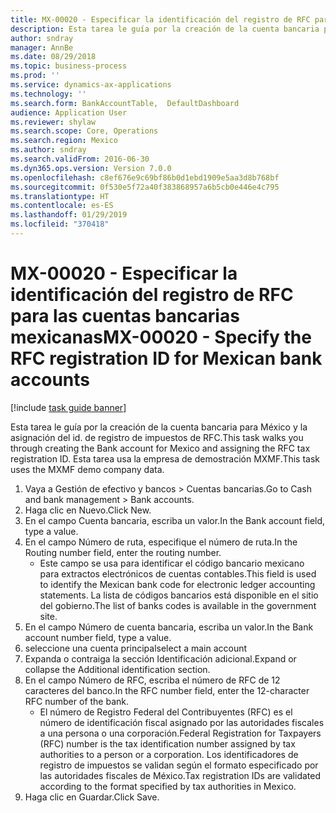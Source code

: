 ```yaml
---
title: MX-00020 - Especificar la identificación del registro de RFC para las cuentas bancarias mexicanas
description: Esta tarea le guía por la creación de la cuenta bancaria para México y la asignación del id. de registro de impuestos de RFC.
author: sndray
manager: AnnBe
ms.date: 08/29/2018
ms.topic: business-process
ms.prod: ''
ms.service: dynamics-ax-applications
ms.technology: ''
ms.search.form: BankAccountTable,  DefaultDashboard
audience: Application User
ms.reviewer: shylaw
ms.search.scope: Core, Operations
ms.search.region: Mexico
ms.author: sndray
ms.search.validFrom: 2016-06-30
ms.dyn365.ops.version: Version 7.0.0
ms.openlocfilehash: c8ef676e9c69bf86b0d1ebd1909e5aa3d8b768bf
ms.sourcegitcommit: 0f530e5f72a40f383868957a6b5cb0e446e4c795
ms.translationtype: HT
ms.contentlocale: es-ES
ms.lasthandoff: 01/29/2019
ms.locfileid: "370418"
---
```

# <a name="mx-00020---specify-the-rfc-registration-id-for-mexican-bank-accounts"></a><span data-ttu-id="4eda3-103">MX-00020 - Especificar la identificación del registro de RFC para las cuentas bancarias mexicanas</span><span class="sxs-lookup"><span data-stu-id="4eda3-103">MX-00020 - Specify the RFC registration ID for Mexican bank accounts</span></span>

[!include [task guide banner](../../includes/task-guide-banner.md)]

<span data-ttu-id="4eda3-104">Esta tarea le guía por la creación de la cuenta bancaria para México y la asignación del id. de registro de impuestos de RFC.</span><span class="sxs-lookup"><span data-stu-id="4eda3-104">This task walks you through creating the Bank account for Mexico and assigning the RFC tax registration ID.</span></span> <span data-ttu-id="4eda3-105">Esta tarea usa la empresa de demostración MXMF.</span><span class="sxs-lookup"><span data-stu-id="4eda3-105">This task uses the MXMF demo company data.</span></span>

1. <span data-ttu-id="4eda3-106">Vaya a Gestión de efectivo y bancos > Cuentas bancarias.</span><span class="sxs-lookup"><span data-stu-id="4eda3-106">Go to Cash and bank management > Bank accounts.</span></span>
2. <span data-ttu-id="4eda3-107">Haga clic en Nuevo.</span><span class="sxs-lookup"><span data-stu-id="4eda3-107">Click New.</span></span>
3. <span data-ttu-id="4eda3-108">En el campo Cuenta bancaria, escriba un valor.</span><span class="sxs-lookup"><span data-stu-id="4eda3-108">In the Bank account field, type a value.</span></span>
4. <span data-ttu-id="4eda3-109">En el campo Número de ruta, especifique el número de ruta.</span><span class="sxs-lookup"><span data-stu-id="4eda3-109">In the Routing number field, enter the routing number.</span></span>
    * <span data-ttu-id="4eda3-110">Este campo se usa para identificar el código bancario mexicano para extractos electrónicos de cuentas contables.</span><span class="sxs-lookup"><span data-stu-id="4eda3-110">This field is used to identify the Mexican bank code for electronic ledger accounting statements.</span></span>  <span data-ttu-id="4eda3-111">La lista de códigos bancarios está disponible en el sitio del gobierno.</span><span class="sxs-lookup"><span data-stu-id="4eda3-111">The list of banks codes is available in the government site.</span></span>  
5. <span data-ttu-id="4eda3-112">En el campo Número de cuenta bancaria, escriba un valor.</span><span class="sxs-lookup"><span data-stu-id="4eda3-112">In the Bank account number field, type a value.</span></span>
6. <span data-ttu-id="4eda3-113">seleccione una cuenta principal</span><span class="sxs-lookup"><span data-stu-id="4eda3-113">select a main account</span></span>
7. <span data-ttu-id="4eda3-114">Expanda o contraiga la sección Identificación adicional.</span><span class="sxs-lookup"><span data-stu-id="4eda3-114">Expand or collapse the Additional identification section.</span></span>
8. <span data-ttu-id="4eda3-115">En el campo Número de RFC, escriba el número de RFC de 12 caracteres del banco.</span><span class="sxs-lookup"><span data-stu-id="4eda3-115">In the RFC number field, enter the 12-character RFC number of the bank.</span></span>
    * <span data-ttu-id="4eda3-116">El número de Registro Federal del Contribuyentes (RFC) es el número de identificación fiscal asignado por las autoridades fiscales a una persona o una corporación.</span><span class="sxs-lookup"><span data-stu-id="4eda3-116">Federal Registration for Taxpayers (RFC) number  is the tax identification number assigned by tax authorities to a person or a corporation.</span></span> <span data-ttu-id="4eda3-117">Los identificadores de registro de impuestos se validan según el formato especificado por las autoridades fiscales de México.</span><span class="sxs-lookup"><span data-stu-id="4eda3-117">Tax registration IDs are validated according to the format specified by tax authorities in Mexico.</span></span>  
9. <span data-ttu-id="4eda3-118">Haga clic en Guardar.</span><span class="sxs-lookup"><span data-stu-id="4eda3-118">Click Save.</span></span>

